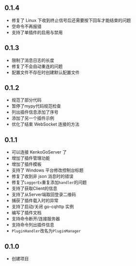 ## 0.1.4

- 修复了 Linux 下收到终止信号后还需要按下回车才能结束的问题
- 空命令不再报错
- 支持了单插件的启用与禁用

## 0.1.3

- 限制了消息日志的长度
- 修复了不会自动重连的问题
- 配置文件不存在时创建默认配置文件

## 0.1.2

- 规范了部分代码
- 暂停了mypy代码规范检查
- 列出插件信息添加了序号
- 添加了另一个插件示例
- 优化了结束 WebSocket 连接的方法

## 0.1.1

- 可以连接 KenkoGoServer 了
- 增加了插件管理功能
- 增加了插件模板
- 支持了 Windows 平台修改控制台标题
- 修复了收到非 json 消息时的错误
- 修复了`LoggerEx`重复添加`handler`的问题
- 支持了获取Client的信息
- 支持了从Server端取回登录二维码
- 捕获了插件载入时的异常
- 支持了启动/关闭 go-cqhttp 实例
- 编写了插件文档
- 支持命令断开/连接服务器
- 支持命令列出插件信息
- `PluginHandler`改名为`PluginManager`

## 0.1.0

- 创建项目
